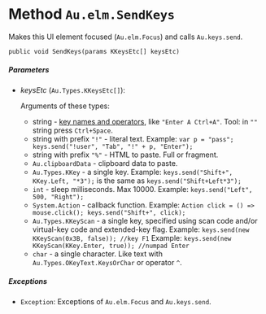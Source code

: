 # Method `Au.elm.SendKeys`

Makes this UI element focused (`Au.elm.Focus`) and calls `Au.keys.send`.

```
public void SendKeys(params KKeysEtc[] keysEtc)
```

##### Parameters

- *keysEtc*  (`Au.Types.KKeysEtc[]`):

    Arguments of these types:

    - string - [key names and operators](../articles/Key%20names%20and%20operators.html), like `"Enter A Ctrl+A"`.
 Tool: in `""` string press `Ctrl+Space`.
    - string with prefix `"!"` - literal text.
 Example: `var p = "pass"; keys.send("!user", "Tab", "!" + p, "Enter");`
    - string with prefix `"%"` - HTML to paste. Full or fragment.
    - `Au.clipboardData` - clipboard data to paste.
    - `Au.Types.KKey` - a single key.
 Example: `keys.send("Shift+", KKey.Left, "*3");` is the same as `keys.send("Shift+Left*3");`
    - `int` - sleep milliseconds. Max 10000.
 Example: `keys.send("Left", 500, "Right");`
    - `System.Action` - callback function.
 Example: `Action click = () => mouse.click(); keys.send("Shift+", click);`
    - `Au.Types.KKeyScan` - a single key, specified using scan code and/or virtual-key code and extended-key flag.
 Example: `keys.send(new KKeyScan(0x3B, false)); //key F1`
 Example: `keys.send(new KKeyScan(KKey.Enter, true)); //numpad Enter`
    - `char` - a single character. Like text with `Au.Types.OKeyText.KeysOrChar` or operator `^`.

##### Exceptions

- `Exception`:
    Exceptions of `Au.elm.Focus` and `Au.keys.send`.